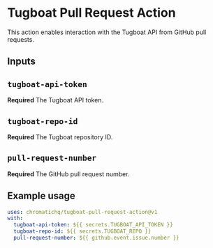# Tugboat Pull Request Action

This action enables interaction with the Tugboat API from GitHub pull requests.

## Inputs

## `tugboat-api-token`

**Required** The Tugboat API token.

## `tugboat-repo-id`

**Required** The Tugboat repository ID.

## `pull-request-number`

**Required** The GitHub pull request number.

## Example usage

```yaml
uses: chromatichq/tugboat-pull-request-action@v1
with:
  tugboat-api-token: ${{ secrets.TUGBOAT_API_TOKEN }}
  tugboat-repo-id: ${{ secrets.TUGBOAT_REPO }}
  pull-request-number: ${{ github.event.issue.number }}
```
